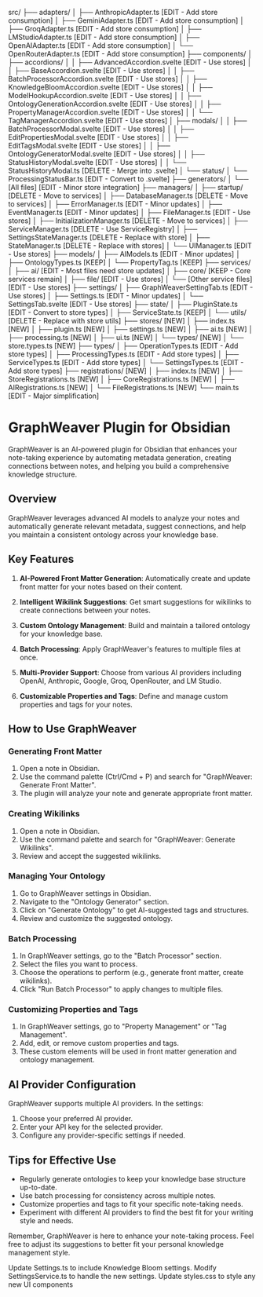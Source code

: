 src/
├── adapters/
│   ├── AnthropicAdapter.ts        [EDIT - Add store consumption]
│   ├── GeminiAdapter.ts           [EDIT - Add store consumption]
│   ├── GroqAdapter.ts             [EDIT - Add store consumption]
│   ├── LMStudioAdapter.ts         [EDIT - Add store consumption]
│   ├── OpenAIAdapter.ts           [EDIT - Add store consumption]
│   └── OpenRouterAdapter.ts       [EDIT - Add store consumption]
├── components/
│   ├── accordions/
│   │   ├── AdvancedAccordion.svelte           [EDIT - Use stores]
│   │   ├── BaseAccordion.svelte               [EDIT - Use stores]
│   │   ├── BatchProcessorAccordion.svelte     [EDIT - Use stores]
│   │   ├── KnowledgeBloomAccordion.svelte     [EDIT - Use stores]
│   │   ├── ModelHookupAccordion.svelte        [EDIT - Use stores]
│   │   ├── OntologyGenerationAccordion.svelte [EDIT - Use stores]
│   │   ├── PropertyManagerAccordion.svelte    [EDIT - Use stores]
│   │   └── TagManagerAccordion.svelte         [EDIT - Use stores]
│   ├── modals/
│   │   ├── BatchProcessorModal.svelte         [EDIT - Use stores]
│   │   ├── EditPropertiesModal.svelte         [EDIT - Use stores]
│   │   ├── EditTagsModal.svelte               [EDIT - Use stores]
│   │   ├── OntologyGeneratorModal.svelte      [EDIT - Use stores]
│   │   ├── StatusHistoryModal.svelte          [EDIT - Use stores]
│   │   └── StatusHistoryModal.ts              [DELETE - Merge into .svelte]
│   └── status/
│       └── ProcessingStatusBar.ts             [EDIT - Convert to .svelte]
├── generators/
│   └── [All files]                           [EDIT - Minor store integration]
├── managers/
│   ├── startup/                              [DELETE - Move to services]
│   ├── DatabaseManager.ts                    [DELETE - Move to services]
│   ├── ErrorManager.ts                       [EDIT - Minor updates]
│   ├── EventManager.ts                       [EDIT - Minor updates]
│   ├── FileManager.ts                        [EDIT - Use stores]
│   ├── InitializationManager.ts              [DELETE - Move to services]
│   ├── ServiceManager.ts                     [DELETE - Use ServiceRegistry]
│   ├── SettingsStateManager.ts               [DELETE - Replace with store]
│   ├── StateManager.ts                       [DELETE - Replace with stores]
│   └── UIManager.ts                          [EDIT - Use stores]
├── models/
│   ├── AIModels.ts                          [EDIT - Minor updates]
│   ├── OntologyTypes.ts                     [KEEP]
│   └── PropertyTag.ts                       [KEEP]
├── services/
│   ├── ai/                                  [EDIT - Most files need store updates]
│   ├── core/                                [KEEP - Core services remain]
│   ├── file/                                [EDIT - Use stores]
│   └── [Other service files]                [EDIT - Use stores]
├── settings/
│   ├── GraphWeaverSettingTab.ts             [EDIT - Use stores]
│   ├── Settings.ts                          [EDIT - Minor updates]
│   └── SettingsTab.svelte                   [EDIT - Use stores]
├── state/
│   ├── PluginState.ts                       [EDIT - Convert to store types]
│   ├── ServiceState.ts                      [KEEP]
│   └── utils/                               [DELETE - Replace with store utils]
├── stores/ [NEW]
│   ├── index.ts                             [NEW]
│   ├── plugin.ts                            [NEW]
│   ├── settings.ts                          [NEW]
│   ├── ai.ts                                [NEW]
│   ├── processing.ts                        [NEW]
│   ├── ui.ts                                [NEW]
│   └── types/                               [NEW]
│       └── store.types.ts                   [NEW]
├── types/
│   ├── OperationTypes.ts                    [EDIT - Add store types]
│   ├── ProcessingTypes.ts                   [EDIT - Add store types]
│   ├── ServiceTypes.ts                      [EDIT - Add store types]
│   └── SettingsTypes.ts                     [EDIT - Add store types]
├── registrations/ [NEW]
│   ├── index.ts                             [NEW]
│   ├── StoreRegistrations.ts               [NEW]
│   ├── CoreRegistrations.ts                [NEW]
│   ├── AIRegistrations.ts                  [NEW]
│   └── FileRegistrations.ts                [NEW]
└── main.ts                                  [EDIT - Major simplification]


# GraphWeaver Plugin for Obsidian

GraphWeaver is an AI-powered plugin for Obsidian that enhances your note-taking experience by automating metadata generation, creating connections between notes, and helping you build a comprehensive knowledge structure.

## Overview

GraphWeaver leverages advanced AI models to analyze your notes and automatically generate relevant metadata, suggest connections, and help you maintain a consistent ontology across your knowledge base.

## Key Features

1. **AI-Powered Front Matter Generation**: Automatically create and update front matter for your notes based on their content.

2. **Intelligent Wikilink Suggestions**: Get smart suggestions for wikilinks to create connections between your notes.

3. **Custom Ontology Management**: Build and maintain a tailored ontology for your knowledge base.

4. **Batch Processing**: Apply GraphWeaver's features to multiple files at once.

5. **Multi-Provider Support**: Choose from various AI providers including OpenAI, Anthropic, Google, Groq, OpenRouter, and LM Studio.

6. **Customizable Properties and Tags**: Define and manage custom properties and tags for your notes.

## How to Use GraphWeaver

### Generating Front Matter

1. Open a note in Obsidian.
2. Use the command palette (Ctrl/Cmd + P) and search for "GraphWeaver: Generate Front Matter".
3. The plugin will analyze your note and generate appropriate front matter.

### Creating Wikilinks

1. Open a note in Obsidian.
2. Use the command palette and search for "GraphWeaver: Generate Wikilinks".
3. Review and accept the suggested wikilinks.

### Managing Your Ontology

1. Go to GraphWeaver settings in Obsidian.
2. Navigate to the "Ontology Generator" section.
3. Click on "Generate Ontology" to get AI-suggested tags and structures.
4. Review and customize the suggested ontology.

### Batch Processing

1. In GraphWeaver settings, go to the "Batch Processor" section.
2. Select the files you want to process.
3. Choose the operations to perform (e.g., generate front matter, create wikilinks).
4. Click "Run Batch Processor" to apply changes to multiple files.

### Customizing Properties and Tags

1. In GraphWeaver settings, go to "Property Management" or "Tag Management".
2. Add, edit, or remove custom properties and tags.
3. These custom elements will be used in front matter generation and ontology management.

## AI Provider Configuration

GraphWeaver supports multiple AI providers. In the settings:

1. Choose your preferred AI provider.
2. Enter your API key for the selected provider.
3. Configure any provider-specific settings if needed.

## Tips for Effective Use

- Regularly generate ontologies to keep your knowledge base structure up-to-date.
- Use batch processing for consistency across multiple notes.
- Customize properties and tags to fit your specific note-taking needs.
- Experiment with different AI providers to find the best fit for your writing style and needs.

Remember, GraphWeaver is here to enhance your note-taking process. Feel free to adjust its suggestions to better fit your personal knowledge management style.

Update Settings.ts to include Knowledge Bloom settings.
Modify SettingsService.ts to handle the new settings.
Update styles.css to style any new UI components
